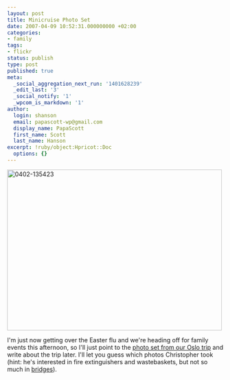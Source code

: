 ```yaml
---
layout: post
title: Minicruise Photo Set
date: 2007-04-09 10:52:31.000000000 +02:00
categories:
- family
tags:
- flickr
status: publish
type: post
published: true
meta:
  _social_aggregation_next_run: '1401628239'
  _edit_last: '3'
  _social_notify: '1'
  _wpcom_is_markdown: '1'
author:
  login: shanson
  email: papascott-wp@gmail.com
  display_name: PapaScott
  first_name: Scott
  last_name: Hanson
excerpt: !ruby/object:Hpricot::Doc
  options: {}
---
```

<p><a href="http://www.flickr.com/photos/papascott/452017708/" title="Photo Sharing"><img src="https://farm1.static.flickr.com/226/452017708_f9558620da.jpg" width="500" height="375" alt="0402-135423" /></a></p>
<p>I'm just now getting over the Easter flu and we're heading off for family events this afternoon, so I'll just point to the <a href="http://flickr.com/photos/papascott/sets/72157600058152348/">photo set from our Oslo trip</a> and write about the trip later. I'll let you guess which photos Christopher took (hint: he's interested in fire extinguishers and wastebaskets, but not so much in <a href="http://en.wikipedia.org/wiki/Great_Belt_Bridge">bridges</a>).</p>
